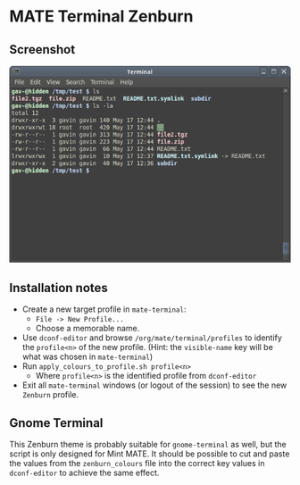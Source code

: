 # MATE Terminal Zenburn

## Screenshot
![Alt text](screenshot.png?raw=true "MATE Terminal Zenburn")

## Installation notes
- Create a new target profile in `mate-terminal`:
  - `File -> New Profile...`
  - Choose a memorable name.
- Use `dconf-editor` and browse `/org/mate/terminal/profiles` to identify the `profile<n>`
  of the new profile. (Hint: the `visible-name` key will be what was chosen in `mate-terminal`) 
- Run `apply_colours_to_profile.sh profile<n>`
  - Where `profile<n>` is the identified profile from `dconf-editor`
- Exit all `mate-terminal` windows (or logout of the session) to see the new `Zenburn` profile.

## Gnome Terminal
This Zenburn theme is probably suitable for `gnome-terminal` as well, but the script is only designed for Mint MATE. It should be possible to cut and paste the values from the `zenburn_colours` file into the correct key values in `dconf-editor` to achieve the same effect.
